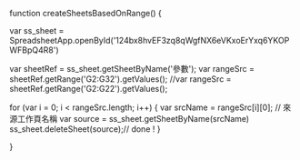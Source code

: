 

function createSheetsBasedOnRange() {

  var ss_sheet = SpreadsheetApp.openById('124bx8hvEF3zq8qWgfNX6eVKxoErYxq6YKOPWFBpQ4R8')
  
  var sheetRef = ss_sheet.getSheetByName('參數');
  var rangeSrc = sheetRef.getRange('G2:G32').getValues();
  //var rangeSrc = sheetRef.getRange('G2:G22').getValues();


  for (var i = 0; i < rangeSrc.length; i++) {
      var srcName = rangeSrc[i][0]; // 來源工作頁名稱
      var source = ss_sheet.getSheetByName(srcName)
      ss_sheet.deleteSheet(source);// done !
  }

}
